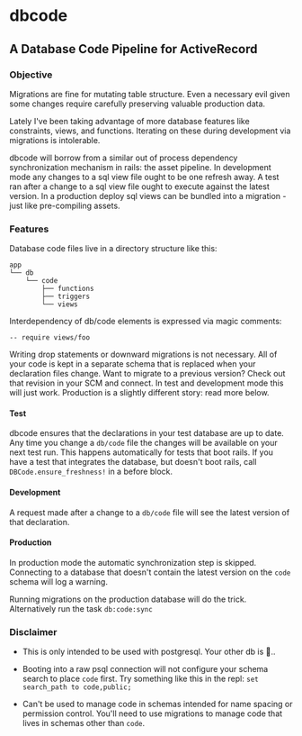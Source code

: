 # dbcode

## A Database Code Pipeline for ActiveRecord

### Objective

Migrations are fine for mutating table structure. Even a necessary evil given some changes require carefully preserving valuable production data.

Lately I've been taking advantage of more database features like constraints, views, and functions. Iterating on these during development via migrations is intolerable.

dbcode will borrow from a similar out of process dependency synchronization mechanism in rails: the asset pipeline. In development mode any changes to a sql view file ought to be one refresh away. A test ran after a change to a sql view file ought to execute against the latest version. In a production deploy sql views can be bundled into a migration - just like pre-compiling assets.

### Features

Database code files live in a directory structure like this:

    app
    └── db
        └── code
            ├── functions
            ├── triggers
            └── views

Interdependency of db/code elements is expressed via magic comments:

    -- require views/foo

Writing drop statements or downward migrations is not necessary.  All of your code is kept in a separate schema that is replaced when your declaration files change. Want to migrate to a previous version? Check out that revision in your SCM and connect. In test and development mode this will just work. Production is a slightly different story: read more below.

#### Test

dbcode ensures that the declarations in your test database are up to date. Any time you change a `db/code` file the changes will be available on your next test run. This happens automatically for tests that boot rails. If you have a test that integrates the database, but doesn't boot rails, call `DBCode.ensure_freshness!` in a before block.

#### Development

A request made after a change to a `db/code` file will see the latest version of that declaration.

#### Production

In production mode the automatic synchronization step is skipped. Connecting to a database that doesn't contain the latest version on the `code` schema will log a warning.

Running migrations on the production database will do the trick. Alternatively run the task `db:code:sync`

### Disclaimer

* This is only intended to be used with postgresql. Your other db is 💩..

* Booting into a raw psql connection will not configure your schema search to place `code` first. Try something like this in the repl: `set search_path to code,public;`

* Can't be used to manage code in schemas intended for name spacing or permission control. You'll need to use migrations to manage code that lives in schemas other than `code`.

